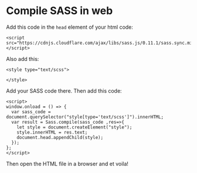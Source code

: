 # Compile SASS in web</h1>
Add this code in the ```head``` element of your html code:
```
<script src="https://cdnjs.cloudflare.com/ajax/libs/sass.js/0.11.1/sass.sync.min.js"></script>
```
Also add this:
```
<style type="text/scss">

</style>
```
Add your SASS code there.
Then add this code:
```
<script>
window.onload = () => {
  var sass_code = document.querySelector("style[type='text/scss']").innerHTML;
  var result = Sass.compile(sass_code ,res=>{
    let style = document.createElement("style");
    style.innerHTML = res.text;
    document.head.appendChild(style);
  });
};
</script>
```
Then open the HTML file in a browser and et voila!